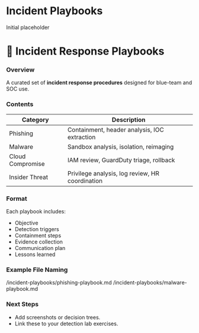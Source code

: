 # Incident Playbooks
Initial placeholder

# 🚨 Incident Response Playbooks

### Overview
A curated set of **incident response procedures** designed for blue-team and SOC use.

### Contents
| Category | Description |
|-----------|-------------|
| Phishing | Containment, header analysis, IOC extraction |
| Malware | Sandbox analysis, isolation, reimaging |
| Cloud Compromise | IAM review, GuardDuty triage, rollback |
| Insider Threat | Privilege analysis, log review, HR coordination |

### Format
Each playbook includes:
- Objective
- Detection triggers
- Containment steps
- Evidence collection
- Communication plan
- Lessons learned

### Example File Naming
/incident-playbooks/phishing-playbook.md
/incident-playbooks/malware-playbook.md

### Next Steps
- Add screenshots or decision trees.  
- Link these to your detection lab exercises.
